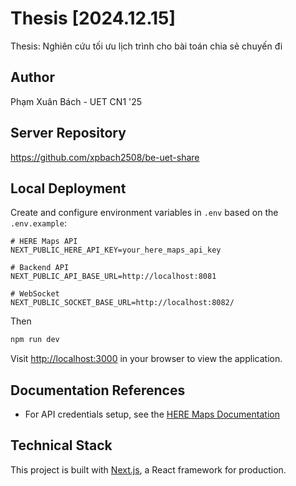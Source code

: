 # Thesis [2024.12.15]

Thesis: Nghiên cứu tối ưu lịch trình cho bài toán chia sẻ chuyến đi

## Author

Phạm Xuân Bách - UET CN1 '25

## Server Repository

https://github.com/xpbach2508/be-uet-share

## Local Deployment

Create and configure environment variables in `.env` based on the `.env.example`:

```properties
# HERE Maps API
NEXT_PUBLIC_HERE_API_KEY=your_here_maps_api_key

# Backend API
NEXT_PUBLIC_API_BASE_URL=http://localhost:8081

# WebSocket
NEXT_PUBLIC_SOCKET_BASE_URL=http://localhost:8082/
```

Then

```bash
npm run dev
```

Visit [http://localhost:3000](http://localhost:3000) in your browser to view the application.

## Documentation References

- For API credentials setup, see the [HERE Maps Documentation](https://www.here.com/docs/bundle/getting-here-credentials/page/README.html)

## Technical Stack

This project is built with [Next.js](https://nextjs.org/), a React framework for production.
